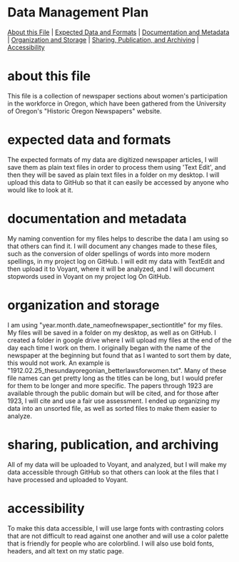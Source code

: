 # Data Management Plan

[About this File](#about-this-file) | [Expected Data and Formats](#expected-data-and-formats) | [Documentation and Metadata](#documentation-and-metadata) | [Organization and Storage](#organization-and-storage) | [Sharing, Publication, and Archiving](#sharing-publication-and-archiving) | [Accessibility](#accessibility)

# about this file

This file is a collection of newspaper sections about women's participation in the workforce in Oregon, which have been gathered from the University of Oregon's "Historic Oregon Newspapers" website.

# expected data and formats

The expected formats of my data are digitized newspaper articles, I will save them as plain text files in order to process them using 'Text Edit', and then they will be saved as plain text files in a folder on my desktop. I will upload this data to GitHub so that it can easily be accessed by anyone who would like to look at it. 

# documentation and metadata

My naming convention for my files helps to describe the data I am using so that others can find it. I will document any changes made to these files, such as the conversion of older spellings of words into more modern spellings, in my project log on GitHub. I will edit my data with TextEdit and then upload it to Voyant, where it will be analyzed, and I will document stopwords used in Voyant on my project log On GitHub. 

# organization and storage

I am using "year.month.date_nameofnewspaper_sectiontitle" for my files. My files will be saved in a folder on my desktop, as well as on GitHub. I created a folder in google drive where I will upload my files at the end of the day each time I work on them. I originally began with the name of the newspaper at the beginning but found that as I wanted to sort them by date, this would not work. An example is "1912.02.25_thesundayoregonian_betterlawsforwomen.txt". Many of these file names can get pretty long as the titles can be long, but I would prefer for them to be longer and more specific. The papers through 1923 are available through the public domain but will be cited, and for those after 1923, I will cite and use a fair use assessment. I ended up organizing my data into an unsorted file, as well as sorted files to make them easier to analyze.

# sharing, publication, and archiving

All of my data will be uploaded to Voyant, and analyzed, but I will make my data accessible through GitHub so that others can look at the files that I have processed and uploaded to Voyant. 

# accessibility

To make this data accessible, I will use large fonts with contrasting colors that are not difficult to read against one another and will use a color palette that is friendly for people who are colorblind. I will also use bold fonts, headers, and alt text on my static page.

